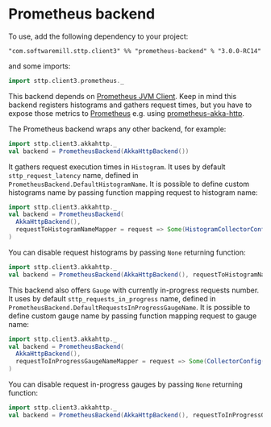 # Prometheus backend

To use, add the following dependency to your project:

```
"com.softwaremill.sttp.client3" %% "prometheus-backend" % "3.0.0-RC14"
```

and some imports:

```scala
import sttp.client3.prometheus._
```

This backend depends on [Prometheus JVM Client](https://github.com/prometheus/client_java). Keep in mind this backend registers histograms and gathers request times, but you have to expose those metrics to [Prometheus](https://prometheus.io/) e.g. using [prometheus-akka-http](https://github.com/lonelyplanet/prometheus-akka-http).

The Prometheus backend wraps any other backend, for example:

```scala
import sttp.client3.akkahttp._
val backend = PrometheusBackend(AkkaHttpBackend())
```

It gathers request execution times in `Histogram`. It uses by default `sttp_request_latency` name, defined in `PrometheusBackend.DefaultHistogramName`. It is possible to define custom histograms name by passing function mapping request to histogram name:

```scala
import sttp.client3.akkahttp._
val backend = PrometheusBackend(
  AkkaHttpBackend(), 
  requestToHistogramNameMapper = request => Some(HistogramCollectorConfig(request.uri.host.getOrElse("example.com")))
)
```

You can disable request histograms by passing `None` returning function:

```scala
import sttp.client3.akkahttp._
val backend = PrometheusBackend(AkkaHttpBackend(), requestToHistogramNameMapper = _ => None)
```

This backend also offers `Gauge` with currently in-progress requests number. It uses by default `sttp_requests_in_progress` name, defined in `PrometheusBackend.DefaultRequestsInProgressGaugeName`. It is possible to define custom gauge name by passing function mapping request to gauge name:

```scala
import sttp.client3.akkahttp._
val backend = PrometheusBackend(
  AkkaHttpBackend(), 
  requestToInProgressGaugeNameMapper = request => Some(CollectorConfig(request.uri.host.getOrElse("example.com")))
)
```

You can disable request in-progress gauges by passing `None` returning function:

```scala
import sttp.client3.akkahttp._
val backend = PrometheusBackend(AkkaHttpBackend(), requestToInProgressGaugeNameMapper = _ => None)
```
